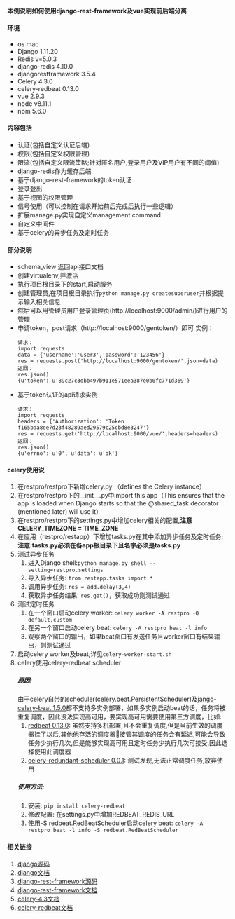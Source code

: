 #### 本例说明如何使用django-rest-framework及vue实现前后端分离
#### 环境
* os mac
* Django 1.11.20
* Redis v=5.0.3
* django-redis 4.10.0
* djangorestframework 3.5.4
* Celery 4.3.0
* celery-redbeat 0.13.0
* vue 2.9.3
* node v8.11.1
* npm 5.6.0
#### 内容包括
* 认证(包括自定义认证后端)
* 权限(包括自定义权限管理)
* 限流(包括自定义限流策略;针对匿名用户,登录用户及VIP用户有不同的阈值)
* django-redis作为缓存后端
* 基于django-rest-framework的token认证
* 登录登出
* 基于视图的权限管理
* 信号使用（可以控制在请求开始前后完成后执行一些逻辑）
* 扩展manage.py实现自定义management command
* 自定义中间件
* 基于celery的异步任务及定时任务
#### 部分说明
* schema_view 返回api接口文档
* 创建virtualenv,并激活
* 执行项目根目录下的start,启动服务
* 创建管理员,在项目根目录执行`python manage.py createsuperuser`并根据提示输入相关信息
* 然后可以用管理员用户登录管理页(http://localhost:9000/admin/)进行用户的管理
* 申请token，post请求（http://localhost:9000/gentoken/）即可
    实例：
    ```
    请求：
    import requests
    data = {'username':'user3','password':'123456'}
    res = requests.post('http://localhost:9000/gentoken/',json=data)
    返回：
    res.json()
    {u'token': u'89c27c3dbb497b911e571eea387e0b0fc771d369'}
    ```
* 基于token认证的api请求实例
    ```
    请求：
    import requests
    headers = {'Authorization': 'Token f165baa8ee7d23f48289aed29579c25cbd8e3247'}
    res = requests.get('http://localhost:9000/vue/',headers=headers)
    返回：
    res.json()
    {u'errno': u'0', u'data': u'ok'}
    ```
#### celery使用说
1. 在restpro/restpro下新增celery.py （defines the Celery instance）
2. 在restpro/restpro下的__init__.py中import this app（This ensures that the app is loaded when Django starts so that the @shared_task decorator (mentioned later) will use it）
3. 在restpro/restpro下的settings.py中增加celery相关的配置,**注意CELERY_TIMEZONE = TIME_ZONE**
4. 在应用（restpro/restapp）下增加tasks.py在其中添加异步任务及定时任务;**注意:tasks.py必须在各app根目录下且名字必须是tasks.py**
5. 测试异步任务
    1. 进入Django shell:`python manage.py shell --setting=restpro.settings`
    2. 导入异步任务: `from restapp.tasks import *`
    3. 调用异步任务: `res = add.delay(3,4)`
    4. 获取异步任务结果: `res.get()`，获取成功则测试通过
6. 测试定时任务
    1. 在一个窗口启动celery worker: `celery worker -A restpro -Q default,custom`
    2. 在另一个窗口启动celery beat: `celery -A restpro beat -l info`
    3. 观察两个窗口的输出，如果beat窗口有发送任务且worker窗口有结果输出，则测试通过
7. 启动celery worker及beat,详见`celery-worker-start.sh`
8. celery使用celery-redbeat scheduler
   ##### 原因:
   由于celery自带的scheduler(celery.beat.PersistentScheduler)及[jango-celery-beat 1.5.0](https://github.com/celery/django-celery-beat)都不支持多实例部署，如果多实例启动beat的话，任务将被重复调度，因此没法实现高可用，要实现高可用需要使用第三方调度，比如:
   1. [redbeat 0.13.0](https://github.com/sibson/redbeat):
   虽然支持多机部署,且不会重复调度,但是当前生效的调度器挂了以后,其他他存活的调度器接管其调度的任务会有延迟,可能会导致任务少执行几次,但是能够实现高可用且定时任务少执行几次可接受,因此选择使用此调度器
   2. [celery-redundant-scheduler 0.0.1](https://github.com/MnogoByte/celery-redundant-scheduler):
   测试发现,无法正常调度任务,放弃使用
   ##### 使用方法:
   1. 安装: `pip install celery-redbeat`
   2. 修改配置: 在settings.py中增加REDBEAT_REDIS_URL
   3. 使用-S redbeat.RedBeatScheduler启动celery beat: `celery -A restpro beat -l info -S redbeat.RedBeatScheduler`

#### 相关链接
1. [django源码](https://github.com/django/django)
2. [django文档](https://docs.djangoproject.com/zh-hans)
3. [django-rest-framework源码](https://github.com/encode/django-rest-framework)
4. [django-rest-framework文档](https://q1mi.github.io/Django-REST-framework-documentation)
5. [celery-4.3文档](http://docs.celeryproject.org/en/latest/index.html)
6. [celery-redbeat文档](https://pypi.org/project/celery-redbeat/)
